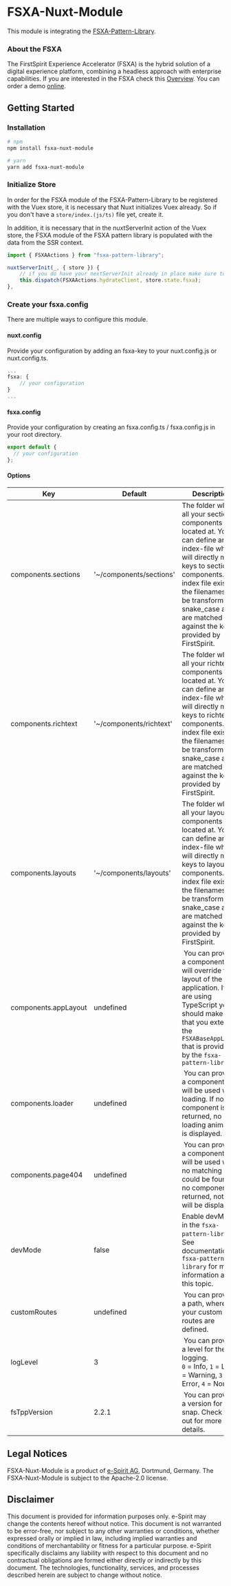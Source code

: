 # FSXA-Nuxt-Module

This module is integrating the [FSXA-Pattern-Library](https://github.com/e-Spirit/fsxa-pattern-library).

### About the FSXA

The FirstSpirit Experience Accelerator (FSXA) is the hybrid solution of a digital
experience platform, combining a headless approach with enterprise capabilities.
If you are interested in the FSXA check this
[Overview](https://docs.e-spirit.com/module/fsxa/overview/benefits-hybrid/index.html). You can order
a demo [online](https://www.e-spirit.com/us/specialpages/forms/on-demand-demo/).

## Getting Started

### Installation

```bash
# npm
npm install fsxa-nuxt-module

# yarn
yarn add fsxa-nuxt-module
```

### Initialize Store

In order for the FSXA module of the FSXA-Pattern-Library to be registered with the Vuex store, it is necessary that Nuxt initializes Vuex already.
So if you don't have a `store/index.(js/ts)` file yet, create it.

In addition, it is necessary that in the nuxtServerInit action of the Vuex store, the FSXA module of the FSXA pattern library is populated with the data from the SSR context.

```typescript
import { FSXAActions } from "fsxa-pattern-library";

nuxtServerInit(_, { store }) {
    // if you do have your nextServerInit already in place make sure to include this line
    this.dispatch(FSXAActions.hydrateClient, store.state.fsxa);
},
```

### Create your fsxa.config

There are multiple ways to configure this module.

#### nuxt.config

Provide your configuration by adding an fsxa-key to your nuxt.config.js or nuxt.config.ts.

```javascript
...
fsxa: {
    // your configuration
}
...
```

#### fsxa.config

Provide your configuration by creating an fsxa.config.ts / fsxa.config.js in your root directory.

```javascript
export default {
  // your configuration
};
```

#### Options

| Key                  | Default                 | Description                                                                                                                                                                                                                                                                      |
| -------------------- | ----------------------- | -------------------------------------------------------------------------------------------------------------------------------------------------------------------------------------------------------------------------------------------------------------------------------- |
| components.sections  | '~/components/sections' | The folder where all your section-components are located at. You can define an index-file which will directly map keys to section-components. If no index file exists the filenames will be transformed to snake_case and are matched against the key provided by FirstSpirit.   |
| components.richtext  | '~/components/richtext' | The folder where all your richtext-components are located at. You can define an index-file which will directly map keys to richtext-components. If no index file exists the filenames will be transformed to snake_case and are matched against the key provided by FirstSpirit. |
| components.layouts   | '~/components/layouts'  | The folder where all your layout-components are located at. You can define an index-file which will directly map keys to layout-components. If no index file exists the filenames will be transformed to snake_case and are matched against the key provided by FirstSpirit.     |
| components.appLayout | undefined               |  You can provide a component that will override the layout of the application. If you are using TypeScript you should make sure, that you extend the `FSXABaseAppLayout` that is provided by the `fsxa-pattern-library`                                                          |
| components.loader    | undefined               |  You can provide a component that will be used while loading. If no component is returned, no loading animation is displayed.                                                                                                                                                    |
| components.page404   | undefined               |  You can provide a component that will be used when no matching route could be found. If no component is returned, nothing will be displayed.                                                                                                                                    |
| devMode              | false                   | Enable devMode in the `fsxa-pattern-library`. See documentation of `fsxa-pattern-library` for more information about this topic.                                                                                                                                                 |
| customRoutes         | undefined               |  You can provide a path, where your custom routes are defined.                                                                                                                                                                                                                   |
| logLevel             | 3                       |  You can provide a level for the logging. <br> `0` = Info, `1` = Log, `2` = Warning, `3` = Error, `4` = None.                                                                                                                                                                    |
| fsTppVersion         | 2.2.1                   |  You can provide a version for tpp-snap. Check [this](https://www.npmjs.com/package/fs-tpp-api) out for more details.                                                                                                                                                            |

## Legal Notices

FSXA-Nuxt-Module is a product of [e-Spirit AG](http://www.e-spirit.com), Dortmund, Germany.
The FSXA-Nuxt-Module is subject to the Apache-2.0 license.

## Disclaimer

This document is provided for information purposes only.
e-Spirit may change the contents hereof without notice.
This document is not warranted to be error-free, nor subject to any
other warranties or conditions, whether expressed orally or
implied in law, including implied warranties and conditions of
merchantability or fitness for a particular purpose. e-Spirit
specifically disclaims any liability with respect to this document
and no contractual obligations are formed either directly or
indirectly by this document. The technologies, functionality, services,
and processes described herein are subject to change without notice.
